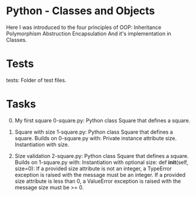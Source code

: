 # Python - Classes and Objects

Here I was introduced to the four principles of OOP:
Inheritance
Polymorphism
Abstruction
Encapsulation And it's implementation in Classes.

# Tests
tests: Folder of test files.

# Tasks
0. My first square
 0-square.py: Python class Square that defines a square.

1. Square with size
 1-square.py: Python class Square that defines a square. Builds on 0-square.py with:
   Private instance attribute size.
   Instantiation with size.

2. Size validation
 2-square.py: Python class Square that defines a square. Builds on 1-square.py with:
    Instantiation with optional size: def __init__(self, size=0):
 If a provided size attribute is not an integer, a TypeError exception is raised with the message must be an integer.
 If a provided size attribute is less than 0, a ValueError exception is raised with the message size must be >= 0.

